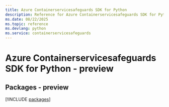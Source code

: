 ```yaml
---
title: Azure Containerservicesafeguards SDK for Python
description: Reference for Azure Containerservicesafeguards SDK for Python
ms.date: 08/22/2025
ms.topic: reference
ms.devlang: python
ms.service: containerservicesafeguards
---
```

# Azure Containerservicesafeguards SDK for Python - preview
## Packages - preview
[!INCLUDE [packages](containerservicesafeguards-index.md)]
